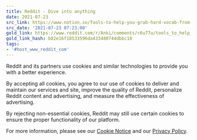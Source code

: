 ```yaml
---
title: Reddit - Dive into anything
date: 2021-07-23
src_link: https://www.notion.so/Tools-to-help-you-grab-hard-vocab-from-text-and-then-automatically-generate-anki-deck-for-it-48cff6a12f4e470a98e6ba493b4737e9
src_date: '2021-07-23 07:23:00'
gold_link: https://www.reddit.com/r/Anki/comments/c6u77u/tools_to_help_you_grab_hard_vocab_from_text_and/?rdt=0
gold_link_hash: b82e16f18533596da433480744dbbc18
tags:
- '#host_www_reddit_com'
---
```




 Reddit and its partners use cookies and similar technologies to provide you with a better experience.
 



 By accepting all cookies, you agree to our use of cookies to deliver and maintain our services and site, improve the quality of Reddit, personalize Reddit content and advertising, and measure the effectiveness of advertising.
 



 By rejecting non-essential cookies, Reddit may still use certain cookies to ensure the proper functionality of our platform.
 



 For more information, please see our
 [Cookie Notice](https://reddit.com/en-us/policies/cookies)
 and our
 [Privacy Policy](https://reddit.com/en-us/policies/privacy-policy).